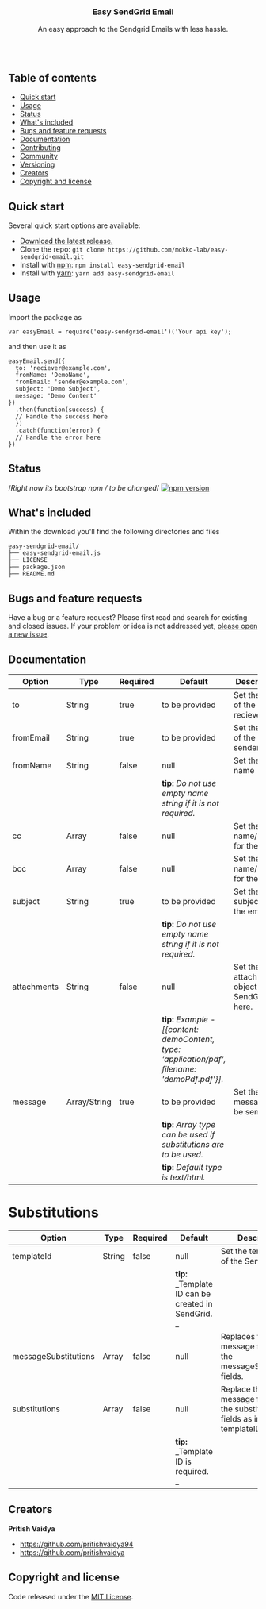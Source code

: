 <p align="center">
  <h3 align="center">Easy SendGrid Email</h3>

  <p align="center">
    An easy approach to the Sendgrid Emails with less hassle.
    <br>
    <br>
  </p>
</p>
<br>

## Table of contents

- [Quick start](#quick-start)
- [Usage](#usage)
- [Status](#status)
- [What's included](#whats-included)
- [Bugs and feature requests](#bugs-and-feature-requests)
- [Documentation](#documentation)
- [Contributing](#contributing)
- [Community](#community)
- [Versioning](#versioning)
- [Creators](#creators)
- [Copyright and license](#copyright-and-license)


## Quick start

Several quick start options are available:

- [Download the latest release.](https://github.com/mokko-lab/easy-sendgrid-email/archive/master.zip)
- Clone the repo: `git clone https://github.com/mokko-lab/easy-sendgrid-email.git`
- Install with [npm](https://www.npmjs.com/): `npm install easy-sendgrid-email`
- Install with [yarn](https://yarnpkg.com/): `yarn add easy-sendgrid-email`

## Usage

Import the package as

```
var easyEmail = require('easy-sendgrid-email')('Your api key');
```

and then use it as 

```
easyEmail.send({
  to: 'reciever@example.com',
  fromName: 'DemoName',
  fromEmail: 'sender@example.com',
  subject: 'Demo Subject',
  message: 'Demo Content'
})
  .then(function(success) {
  // Handle the success here
  })
  .catch(function(error) {
  // Handle the error here
})
```

## Status

/*Right now its bootstrap npm / to be changed*/
[![npm version](https://img.shields.io/npm/v/bootstrap.svg)](https://www.npmjs.com/package/bootstrap)

## What's included

Within the download you'll find the following directories and files

```
easy-sendgrid-email/
├── easy-sendgrid-email.js
├── LICENSE
├── package.json
├── README.md

```

## Bugs and feature requests

Have a bug or a feature request? Please first read and search for existing and closed issues. If your problem or idea is not addressed yet, [please open a new issue](https://github.com/mokko-lab/easy-sendgrid-email/issues/new).

## Documentation
Option | Type | Required | Default | Description
------------- | ------------- | ------------- | ------------- | -------------
to | String | true | to be provided | Set the email of the reciever
fromEmail | String | true | to be provided | Set the email of the sender
fromName | String | false | null | Set the email name
|  | | |**tip:** _Do not use empty name string if it is not required._
cc | Array | false | null | Set the email name/names for the cc.
bcc | Array | false | null | Set the email name/names for the bcc.
subject | String | true | to be provided | Set the subject of the email.
|  | | |**tip:** _Do not use empty name string if it is not required._
attachments | String | false | null | Set the attachments object of the SendGrid here.
|  | | |**tip:** _Example - [{content: demoContent, type: 'application/pdf', filename: 'demoPdf.pdf'}]._
message | Array/String | true | to be provided | Set the message to be sent.
|  | | |**tip:** _Array type can be used if substitutions are to be used._
|  | | |**tip:** _Default type is text/html._

# Substitutions
Option | Type | Required | Default | Description
------------- | ------------- | ------------- | ------------- | -------------
templateId | String | false | null | Set the template ID of the SendGrid.
|  | | |**tip:** _Template ID can be created in SendGrid. _
messageSubstitutions | Array | false | null | Replaces the message fields with the messageSubstitution fields.
substitutions | Array | false | null | Replace the message fields with the substitution fields as in SendGrid templateID.
|  | | |**tip:** _Template ID is required. _

## Creators

**Pritish Vaidya**

- <https://github.com/pritishvaidya94>
- <https://github.com/pritishvaidya>


## Copyright and license
Code released under the [MIT License](https://github.com/mokko-lab/easy-sendgrid-email/blob/master/LICENSE).
